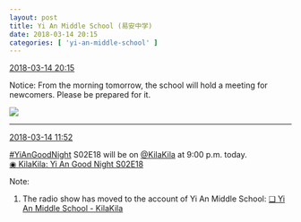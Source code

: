 ```yaml
---
layout: post
title: Yi An Middle School (易安中学)
date: 2018-03-14 20:15
categories: [ 'yi-an-middle-school' ]
---
```


<div class="weibo-info">
  <a href="https://weibo.com/6074218720/G7mZfiEVG">2018-03-14 20:15</a>
</div>

Notice: From the morning tomorrow, the school will hold a meeting for newcomers. Please be prepared for it.

<!-- more -->

<a href="//wx4.sinaimg.cn/mw690/006D4NLGly1fpclxnyx2kj31qy0oqqip.jpg">
  <img class="weibo-pic-preview-h" src="//wx4.sinaimg.cn/orj360/006D4NLGly1fpclxnyx2kj31qy0oqqip.jpg" />
</a>

---

<div class="weibo-info">
  <a href="https://weibo.com/6074218720/G7jHnzuFr">2018-03-14 11:52</a>
</div>

[#YiAnGoodNight](https://weibo.com/p/10080892b104a59bff303ca883e7931b5b916e/super_index) S02E18 will be on [@KilaKila](https://weibo.com/u/5990184179) at 9:00 p.m. today.  
[◉ KilaKila: Yi An Good Night S02E18](http://www.hongdoufm.com/room/1111172477137977412)

Note:
1. The radio show has moved to the account of Yi An Middle School: [❏ Yi An Middle School - KilaKila](http://www.hongdoufm.com/zhubo/2040410796074)
